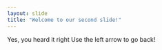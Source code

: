 ```yaml
---
layout: slide
title: "Welcome to our second slide!"
---
```

Yes, you heard it right
Use the left arrow to go back!
